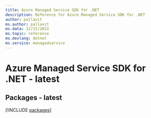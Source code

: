 ```yaml
---
title: Azure Managed Service SDK for .NET
description: Reference for Azure Managed Service SDK for .NET
author: pallavit
ms.author: pallavit
ms.data: 12/21/2022
ms.topic: reference
ms.devlang: dotnet
ms.service: managedservice
---
```

# Azure Managed Service SDK for .NET - latest
## Packages - latest
[!INCLUDE [packages](managed-service-index.md)]